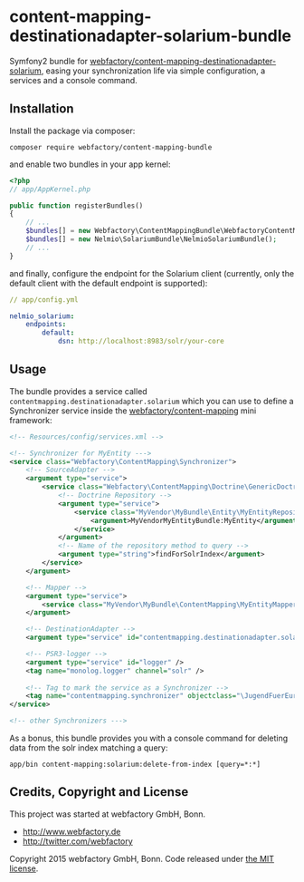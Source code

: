 # content-mapping-destinationadapter-solarium-bundle #

Symfony2 bundle for [webfactory/content-mapping-destinationadapter-solarium](https://github.com/webfactory/content-mapping-destinationadapter-solarium),
easing your synchronization life via simple configuration, a services and a console command.


## Installation ##

Install the package via composer:

    composer require webfactory/content-mapping-bundle

and enable two bundles in your app kernel:
    
```php
<?php
// app/AppKernel.php

public function registerBundles()
{
    // ...
    $bundles[] = new Webfactory\ContentMappingBundle\WebfactoryContentMappingBundle();
    $bundles[] = new Nelmio\SolariumBundle\NelmioSolariumBundle();
    // ...
}
```

and finally, configure the endpoint for the Solarium client (currently, only the default client with the default
endpoint is supported): 

```yml
// app/config.yml

nelmio_solarium:
    endpoints:
        default:
            dsn: http://localhost:8983/solr/your-core
```


## Usage ##

The bundle provides a service called `contentmapping.destinationadapter.solarium` which you can use to define a
Synchronizer service inside the [webfactory/content-mapping](https://github.com/webfactory/content-mapping) mini
framework:

```xml
<!-- Resources/config/services.xml -->

<!-- Synchronizer for MyEntity --->
<service class="Webfactory\ContentMapping\Synchronizer">
    <!-- SourceAdapter -->
    <argument type="service">
        <service class="Webfactory\ContentMapping\Doctrine\GenericDoctrineSourceAdapter">
            <!-- Doctrine Repository -->
            <argument type="service">
                <service class="MyVendor\MyBundle\Entity\MyEntityRepository" factory-service="doctrine.orm.entity_manager" factory-method="getRepository">
                    <argument>MyVendorMyEntityBundle:MyEntity</argument>
                </service>
            </argument>
            <!-- Name of the repository method to query -->
            <argument type="string">findForSolrIndex</argument>
        </service>
    </argument>

    <!-- Mapper -->
    <argument type="service">
        <service class="MyVendor\MyBundle\ContentMapping\MyEntityMapper" />
    </argument>

    <!-- DestinationAdapter -->
    <argument type="service" id="contentmapping.destinationadapter.solarium"/>

    <!-- PSR3-logger -->
    <argument type="service" id="logger" />
    <tag name="monolog.logger" channel="solr" />
    
    <!-- Tag to mark the service as a Synchronizer -->
    <tag name="contentmapping.synchronizer" objectclass="\JugendFuerEuropa\Bundle\JugendInAktionBundle\Entity\Mitarbeiter" />
</service>

<!-- other Synchronizers --->
```

As a bonus, this bundle provides you with a console command for deleting data from the solr index matching a query:

    app/bin content-mapping:solarium:delete-from-index [query=*:*]


## Credits, Copyright and License ##

This project was started at webfactory GmbH, Bonn.

- <http://www.webfactory.de>
- <http://twitter.com/webfactory>

Copyright 2015 webfactory GmbH, Bonn. Code released under [the MIT license](LICENSE).
